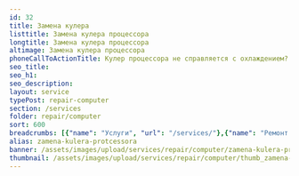 ```yaml
---
id: 32
title: Замена кулера
listtitle: Замена кулера процессора
longtitle: Замена кулера процессора
altimage: Замена кулера процессора
phoneCallToActionTitle: Кулер процессора не справляется с охлаждением? Звоните!
seo_title: 
seo_h1: 
seo_description: 
layout: service
typePost: repair-computer
section: /services
folder: repair/computer
sort: 600
breadcrumbs: [{"name": "Услуги", "url": "/services/"},{"name": "Ремонт устройств", "url": "/services/repair/"},{"name": "Компьютер", "url": "/services/repair/computer/"}]
alias: zamena-kulera-protcessora
banner: /assets/images/upload/services/repair/computer/zamena-kulera-protcessora.jpg
thumbnail: /assets/images/upload/services/repair/computer/thumb_zamena-kulera-protcessora.jpg
---
```

